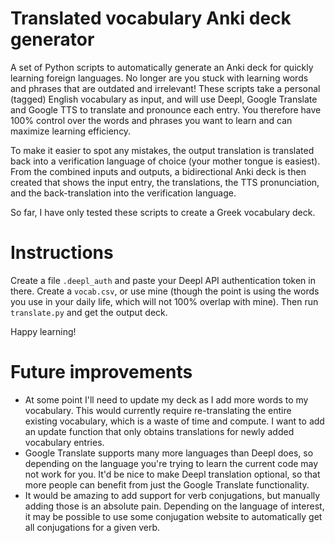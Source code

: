 # Translated vocabulary Anki deck generator
A set of Python scripts to automatically generate an Anki deck for quickly learning foreign languages.
No longer are you stuck with learning words and phrases that are outdated and irrelevant!
These scripts take a personal (tagged) English vocabulary as input, and will use Deepl, Google Translate and Google TTS to translate and pronounce each entry. You therefore have 100% control over the words and phrases you want to learn and can maximize learning efficiency.

To make it easier to spot any mistakes, the output translation is translated back into a verification language of choice (your mother tongue is easiest). From the combined inputs and outputs, a bidirectional Anki deck is then created that shows the input entry, the translations, the TTS pronunciation, and the back-translation into the verification language.

So far, I have only tested these scripts to create a Greek vocabulary deck.

# Instructions
Create a file `.deepl_auth` and paste your Deepl API authentication token in there.
Create a `vocab.csv`, or use mine (though the point is using the words you use in your daily life, which will not 100% overlap with mine).
Then run `translate.py` and get the output deck.

Happy learning!


# Future improvements
- At some point I'll need to update my deck as I add more words to my vocabulary. This would currently require re-translating the entire existing vocabulary, which is a waste of time and compute. I want to add an update function that only obtains translations for newly added vocabulary entries.
- Google Translate supports many more languages than Deepl does, so depending on the language you're trying to learn the current code may not work for you. It'd be nice to make Deepl translation optional, so that more people can benefit from just the Google Translate functionality.
- It would be amazing to add support for verb conjugations, but manually adding those is an absolute pain.
Depending on the language of interest, it may be possible to use some conjugation website to automatically get all conjugations for a given verb.

